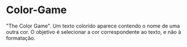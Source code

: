 # Color-Game
"The Color Game". Um texto colorido aparece contendo o nome de uma outra cor. O objetivo é selecionar a cor correspondente ao texto, e não à formatação.
